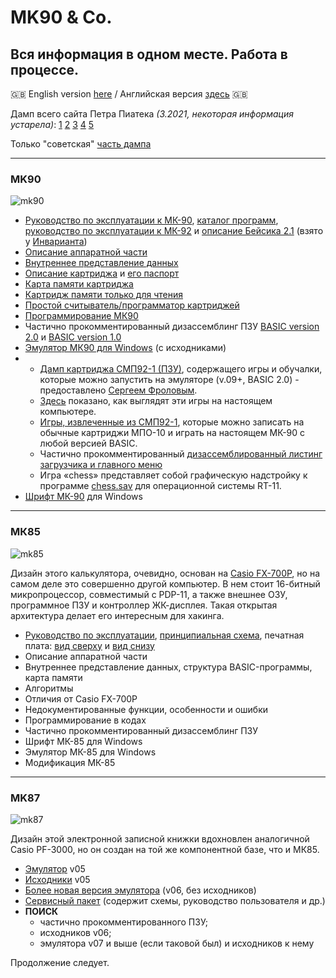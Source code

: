 # MK90 & Co.
## Вся информация в одном месте. Работа в процессе.

🇬🇧 English version [here](https://yprits.github.io/MK90/indexEn.html) / Английская версия [здесь](https://yprits.github.io/MK90/indexEn.html) 🇬🇧

Дамп всего сайта Петра Пиатека *(3.2021, некоторая информация устарела)*:
[1](https://github.com/Yprits/MK90/raw/main/Pisi(3-E).rar)
[2](https://github.com/Yprits/MK90/raw/main/Pisi(f-k).rar)
[3](https://github.com/Yprits/MK90/raw/main/Pisi(l-o).rar)
[4](https://github.com/Yprits/MK90/raw/main/Pisi(p).rar)
[5](https://github.com/Yprits/MK90/raw/main/Pisi(s-w).rar)

Только "советская" [часть дампа](https://github.com/Yprits/MK90/blob/main/MKonly.rar)

_________________________________________
### MK90
![mk90](https://user-images.githubusercontent.com/102995285/163726257-f7cc0537-3b0c-461d-879c-11c3f9871fb6.jpg)
- [Руководство по эксплуатации к МК-90](https://github.com/Yprits/MK90/files/8507407/mk90.pdf), [каталог программ](https://github.com/Yprits/MK90/files/8507410/CatalogProg-mk90.zip), [руководство по эксплуатации к МК-92](http://electronika-5.ru/calc/doc/mk-92_ins.rar) и [описание Бейсика 2.1](http://electronika-5.ru/calc/doc/mk-92_bas.rar) (взято у [Инварианта](http://electronika-5.ru/))
- [Описание аппаратной части](https://yprits.github.io/MK90/rus/hwru.html)
- [Внутреннее представление данных](https://yprits.github.io/MK90/rus/foru.html)
- [Описание картриджа](https://yprits.github.io/MK90/rus/caru.html) и [его паспорт](http://electronika-5.ru/calc/doc/mk-90_smp.rar)
- [Карта памяти картриджа](https://yprits.github.io/MK90/rus/cameru.html)
- [Картридж памяти только для чтения](https://yprits.github.io/MK90/rus/rocaru.html)
- [Простой считыватель/программатор картриджей](https://yprits.github.io/MK90/rus/prgru.html)
- [Программирование МК90](https://yprits.github.io/MK90/rus/asmru.html)
- Частично прокомментированный дизассемблинг ПЗУ [BASIC version 2.0](https://github.com/Yprits/MK90/files/8502160/mk90ro20.2.zip) и [BASIC version 1.0](https://github.com/Yprits/MK90/blob/main/rom1.src)
- [Эмулятор МК90 для Windows](https://yprits.github.io/MK90/rus/emuru.html) (с исходниками)
- 
  - [Дамп картриджа СМП92-1 (ПЗУ)](https://github.com/Yprits/MK90/files/8505852/smp92-1.zip), содержащего игры и обучалки, которые можно запустить на эмуляторе (v.09+, BASIC 2.0) - предоставлено [Сергеем Фроловым](http://www.leningrad.su/museum/).
  - [Здесь](https://www.youtube.com/watch?v=48pmWw4TG1o) показано, как выглядят эти игры на настоящем компьютере.
  - [Игры, извлеченные из СМП92-1](https://github.com/Yprits/MK90/files/8505854/games_pack.zip), которые можно записать на обычные картриджи МПО-10 и играть на настоящем МК-90 с любой версией BASIC.
  - Частично прокомментированный [дизассемблированный листинг загрузчика и главного меню](https://github.com/Yprits/MK90/files/8505864/mainmenu.zip)
  - Игра «chess» представляет собой графическую надстройку к программе [chess.sav](http://www.ibiblio.org/pub/academic/computer-science/history/pdp-11/rt/games/) для операционной системы RT-11.
 - [Шрифт МК-90](https://fontstruct.com/fontstructions/download/1757455) для Windows

_________________________________________

### МК85
![mk85](https://user-images.githubusercontent.com/102995285/163860355-78e0b5bb-0a5a-49c2-9ae8-3fa19788c992.jpg)

Дизайн этого калькулятора, очевидно, основан на [Casio FX-700P](http://www.pisi.com.pl/piotr433/#fx700), но на самом деле это совершенно другой компьютер. В нем стоит 16-битный микропроцессор, совместимый с PDP-11, а также внешнее ОЗУ, программное ПЗУ и контроллер ЖК-дисплея. Такая открытая архитектура делает его интересным для хакинга.
- [Руководство по эксплуатации](https://github.com/Yprits/MK90/files/8507536/mk85_manual.pdf), [принципиальная схема](https://github.com/Yprits/MK90/files/8507538/mk85_sch.zip), печатная плата: [вид сверху](https://commons.wikimedia.org/wiki/File:PCB_main_1.png) и [вид снизу](https://commons.wikimedia.org/wiki/File:Elektronika_MK-85_PCB_main.png)
- Описание аппаратной части
- Внутреннее представление данных, структура BASIC-программы, карта памяти
- Алгоритмы
- Отличия от Casio FX-700P
- Недокументированные функции, особенности и ошибки
- Программирование в кодах
- Частично прокомментированный дизассемблинг ПЗУ
- Шрифт МК-85 для Windows
- Эмулятор МК-85 для Windows
- Модификация МК-85




_________________________________________

### MK87
![mk87](https://user-images.githubusercontent.com/102995285/163768441-190e5a9d-f441-432c-840d-f8ddf5491e15.jpg)

Дизайн этой электронной записной книжки вдохновлен аналогичной Casio PF-3000, но он создан на той же компонентной базе, что и МК85.
- [Эмулятор](https://github.com/Yprits/MK90/files/8504129/mk87emul.zip) v05
- [Исходники](https://github.com/Yprits/MK90/files/8504133/isxodnik.zip) v05
- [Более новая версия эмулятора](https://github.com/Yprits/MK90/files/8504247/mk87emex.zip) (v06, без исходников)
- [Сервисный пакет](https://github.com/Yprits/MK90/files/8504154/opisanie.zip) (содержит схемы, руководство пользователя и др.)
- **ПОИСК**
  - частично прокомментированного ПЗУ;
  - исходников v06;
  - эмулятора v07 и выше (если таковой был) и исходников к нему



Продолжение следует.
